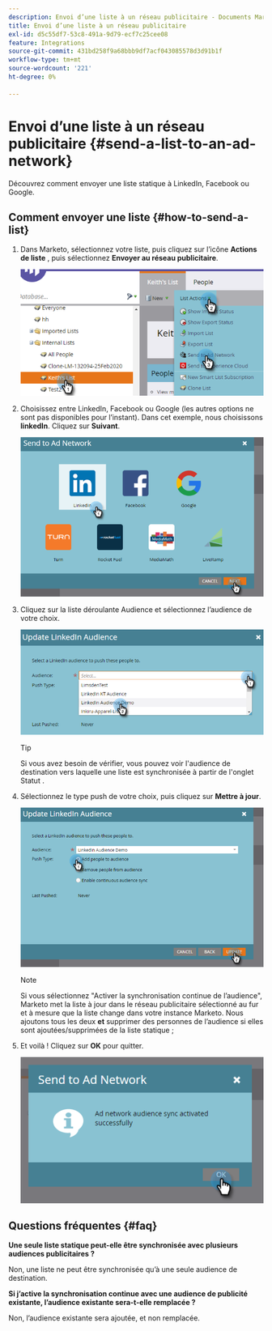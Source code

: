 ```yaml
---
description: Envoi d’une liste à un réseau publicitaire - Documents Marketo - Documentation du produit
title: Envoi d’une liste à un réseau publicitaire
exl-id: d5c55df7-53c8-491a-9d79-ecf7c25cee08
feature: Integrations
source-git-commit: 431bd258f9a68bbb9df7acf043085578d3d91b1f
workflow-type: tm+mt
source-wordcount: '221'
ht-degree: 0%

---
```


# Envoi d’une liste à un réseau publicitaire {#send-a-list-to-an-ad-network}

Découvrez comment envoyer une liste statique à LinkedIn, Facebook ou Google.

## Comment envoyer une liste {#how-to-send-a-list}

1. Dans Marketo, sélectionnez votre liste, puis cliquez sur l’icône **Actions de liste** , puis sélectionnez **Envoyer au réseau publicitaire**.

   ![](assets/send-a-list-to-an-ad-network-1.png)

1. Choisissez entre LinkedIn, Facebook ou Google (les autres options ne sont pas disponibles pour l’instant). Dans cet exemple, nous choisissons **linkedIn**. Cliquez sur **Suivant**.

   ![](assets/send-a-list-to-an-ad-network-2.png)

1. Cliquez sur la liste déroulante Audience et sélectionnez l’audience de votre choix.

   ![](assets/send-a-list-to-an-ad-network-3.png)

   >[!TIP]
   >
   >Si vous avez besoin de vérifier, vous pouvez voir l&#39;audience de destination vers laquelle une liste est synchronisée à partir de l&#39;onglet Statut .

1. Sélectionnez le type push de votre choix, puis cliquez sur **Mettre à jour**.

   ![](assets/send-a-list-to-an-ad-network-4.png)

   >[!NOTE]
   >
   >Si vous sélectionnez &quot;Activer la synchronisation continue de l’audience&quot;, Marketo met la liste à jour dans le réseau publicitaire sélectionné au fur et à mesure que la liste change dans votre instance Marketo. Nous ajoutons tous les deux **et** supprimer des personnes de l’audience si elles sont ajoutées/supprimées de la liste statique ;

1. Et voilà ! Cliquez sur **OK** pour quitter.

   ![](assets/send-a-list-to-an-ad-network-5.png)

## Questions fréquentes {#faq}

**Une seule liste statique peut-elle être synchronisée avec plusieurs audiences publicitaires ?**

Non, une liste ne peut être synchronisée qu’à une seule audience de destination.

**Si j’active la synchronisation continue avec une audience de publicité existante, l’audience existante sera-t-elle remplacée ?**

Non, l’audience existante sera ajoutée, et non remplacée.
